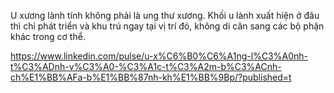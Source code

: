 U xương lành tính không phải là ung thư xương. Khối u lành xuất hiện ở đâu thì chỉ phát triển và khu trú ngay tại vị trí đó, không di căn sang các bộ phận khác trong cơ thể.


https://www.linkedin.com/pulse/u-x%C6%B0%C6%A1ng-l%C3%A0nh-t%C3%ADnh-v%C3%A0-%C3%A1c-t%C3%A2m-b%C3%ACnh-ch%E1%BB%AFa-b%E1%BB%87nh-kh%E1%BB%9Bp/?published=t
